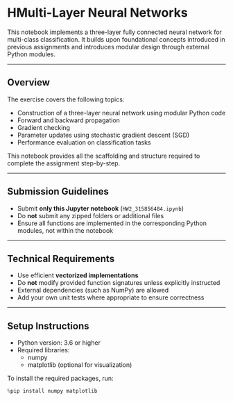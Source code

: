 # HMulti-Layer Neural Networks

This notebook implements a three-layer fully connected neural network for multi-class classification. It builds upon foundational concepts introduced in previous assignments and introduces modular design through external Python modules.

---

## Overview

The exercise covers the following topics:

- Construction of a three-layer neural network using modular Python code
- Forward and backward propagation
- Gradient checking
- Parameter updates using stochastic gradient descent (SGD)
- Performance evaluation on classification tasks

This notebook provides all the scaffolding and structure required to complete the assignment step-by-step.

---

## Submission Guidelines

- Submit **only this Jupyter notebook** (`HW2_315856484.ipynb`)
- Do **not** submit any zipped folders or additional files
- Ensure all functions are implemented in the corresponding Python modules, not within the notebook

---

## Technical Requirements

- Use efficient **vectorized implementations**
- Do **not** modify provided function signatures unless explicitly instructed
- External dependencies (such as NumPy) are allowed
- Add your own unit tests where appropriate to ensure correctness

---

## Setup Instructions

- Python version: 3.6 or higher
- Required libraries:
  - numpy
  - matplotlib (optional for visualization)

To install the required packages, run:

```python
%pip install numpy matplotlib
